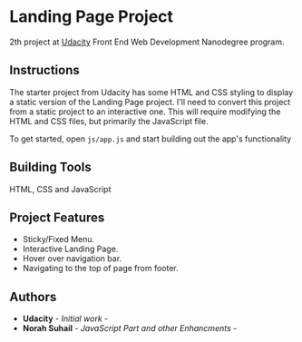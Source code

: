 # Landing Page Project
2th project at [Udacity](https://www.udacity.com/course/front-end-web-developer-nanodegree--nd0011) Front End Web Development Nanodegree program.

## Instructions
The starter project from Udacity has some HTML and CSS styling to display a static version of the Landing Page project. I'll need to convert this project from a static project to an interactive one. This will require modifying the HTML and CSS files, but primarily the JavaScript file.

To get started, open `js/app.js` and start building out the app's functionality

## Building Tools
HTML, CSS and JavaScript

## Project Features
* Sticky/Fixed Menu.
* Interactive Landing Page.
* Hover over navigation bar.
* Navigating to the top of page from footer.

##  Authors
* **Udacity** - *Initial work* - 
* **Norah Suhail** - *JavaScript Part and other Enhancments* - 
